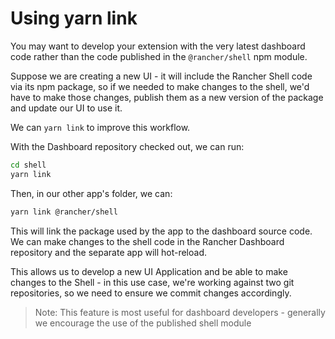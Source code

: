 # Using yarn link

You may want to develop your extension with the very latest dashboard code rather than the code published in the `@rancher/shell` npm module.

Suppose we are creating a new UI - it will include the Rancher Shell code via its npm package, so if we needed to make changes to the shell, we'd have to make those changes, publish them as a new version of the package and update our UI to use it.

We can `yarn link` to improve this workflow.

With the Dashboard repository checked out, we can run:

```sh
cd shell
yarn link
```

Then, in our other app's folder, we can:

```sh
yarn link @rancher/shell
```

This will link the package used by the app to the dashboard source code. We can make changes to the shell code in the Rancher Dashboard repository and the separate app will hot-reload.

This allows us to develop a new UI Application and be able to make changes to the Shell - in this use case, we're working against two git repositories, so we need to ensure we commit changes accordingly.

> Note: This feature is most useful for dashboard developers - generally we encourage the use of the published shell module
